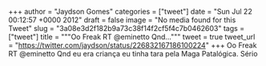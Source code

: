 
+++
author = "Jaydson Gomes"
categories = ["tweet"]
date = "Sun Jul 22 00:12:57 +0000 2012"
draft = false
image = "No media found for this Tweet"
slug = "3a08e3d2f182b9a73c38f14f2cf5f4c7b0462603"
tags = ["tweet"]
title = """Oo Freak RT @eminetto Qnd..."""
tweet = true
tweet_url = "https://twitter.com/jaydson/status/226832167186100224"
+++
Oo Freak RT @eminetto Qnd eu era criança eu tinha tara pela Maga Patalógica. Sério
